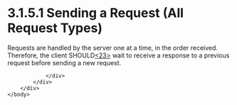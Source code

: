 <html dir="LTR" xmlns:mshelp="http://msdn.microsoft.com/mshelp" xmlns:ddue="http://ddue.schemas.microsoft.com/authoring/2003/5" xmlns:xlink="http://www.w3.org/1999/xlink" xmlns:tool="http://www.microsoft.com/tooltip">
    <head>
        <meta http-equiv="Content-Type" content="text/html; CHARSET=utf-8"></meta>
        <meta name="save" content="history"></meta>
        <title>3.1.5.1 Sending a Request (All Request Types)</title>
        <xml>
            <mshelp:toctitle title="3.1.5.1 Sending a Request (All Request Types)"></mshelp:toctitle>
            <mshelp:rltitle title="[MS-SSAS8]: Sending a Request (All Request Types)"></mshelp:rltitle>
            <mshelp:keyword index="A" term="7496707a-5169-4c4b-a34e-c1aeefe245eb"></mshelp:keyword>
            <mshelp:attr name="DCSext.ContentType" value="open specification"></mshelp:attr>
            <mshelp:attr name="AssetID" value="7496707a-5169-4c4b-a34e-c1aeefe245eb"></mshelp:attr>
            <mshelp:attr name="TopicType" value="kbRef"></mshelp:attr>
            <mshelp:attr name="DCSext.Title" value="[MS-SSAS8]: Sending a Request (All Request Types)" />
        </xml>
    </head>
    <body>
        <div id="header">
            <h1 class="heading">3.1.5.1 Sending a Request (All Request Types)</h1>
        </div>
        <div id="mainSection">
            <div id="mainBody">
                <div id="allHistory" class="saveHistory"></div>
                <div id="sectionSection0" class="section" name="collapseableSection">
                    

<p>Requests are handled by the server one at a time, in the
order received.  Therefore, the client SHOULD<a id="Appendix_A_Target_23"></a><a href="05c9e5c4-4566-418c-a56e-69fca8d73f4b.htm#Appendix_A_23" aria-label="Product behavior note 23">&lt;23&gt;</a> wait to
receive a response to a previous request before sending a new request. </p>


                </div>
            </div>
        </div>
    </body>
</html>
